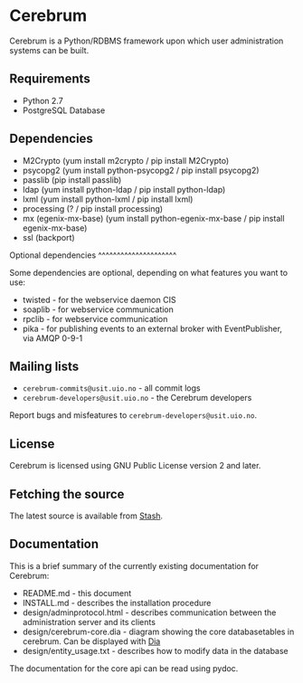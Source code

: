 Cerebrum
========

Cerebrum is a Python/RDBMS framework upon which user administration systems can be built.

Requirements
------------

* Python 2.7
* PostgreSQL Database


Dependencies
-------------

* M2Crypto (yum install m2crypto / pip install M2Crypto)
* psycopg2 (yum install python-psycopg2 / pip install psycopg2)
* passlib (pip install passlib)
* ldap (yum install python-ldap / pip install python-ldap)
* lxml (yum install python-lxml / pip install lxml)
* processing (? / pip install processing)
* mx (egenix-mx-base) (yum install python-egenix-mx-base / pip install egenix-mx-base)
* ssl (backport)

Optional dependencies
^^^^^^^^^^^^^^^^^^^^^

Some dependencies are optional, depending on what features you want to use:

* twisted - for the webservice daemon CIS
* soaplib - for webservice communication
* rpclib - for webservice communication
* pika - for publishing events to an external broker with EventPublisher, via AMQP 0-9-1

Mailing lists
-------------

* `cerebrum-commits@usit.uio.no` - all commit logs
* `cerebrum-developers@usit.uio.no` - the Cerebrum developers

Report bugs and misfeatures to `cerebrum-developers@usit.uio.no`.

License
-------

Cerebrum is licensed using GNU Public License version 2 and later.

Fetching the source
-------------------

The latest source is available from [Stash](https://bitbucket.usit.uio.no/projects/CRB/repos/cerebrum/).

Documentation
-------------

This is a brief summary of the currently existing documentation for Cerebrum:

* README.md - this document
* INSTALL.md - describes the installation procedure
* design/adminprotocol.html - describes communication between the administration server and its clients
* design/cerebrum-core.dia - diagram showing the core databasetables in cerebrum. Can be displayed with [Dia](https://wiki.gnome.org/Apps/Dia/)
* design/entity_usage.txt - describes how to modify data in the database

The documentation for the core api can be read using pydoc.
